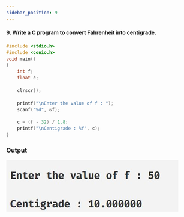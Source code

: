 ```yaml
---
sidebar_position: 9
---
```


#### 9. Write a C program to convert Fahrenheit into centigrade.

```c
#include <stdio.h>
#include <conio.h>
void main()
{
    int f;
    float c;

    clrscr();

    printf("\nEnter the value of f : ");
    scanf("%d", &f);

    c = (f - 32) / 1.8;
    printf("\nCentigrade : %f", c);
}
```

### Output

![d](outputs\Practical-09.c.jpg)

